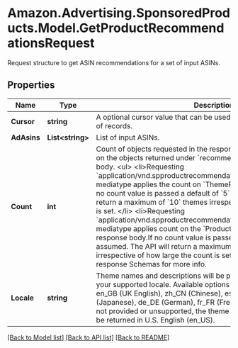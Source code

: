 # Amazon.Advertising.SponsoredProducts.Model.GetProductRecommendationsRequest
Request structure to get ASIN recommendations for a set of input ASINs.

## Properties

Name | Type | Description | Notes
------------ | ------------- | ------------- | -------------
**Cursor** | **string** | A optional cursor value that can be used to fetch next or previous set of records. | [optional] 
**AdAsins** | **List&lt;string&gt;** | List of input ASINs. | 
**Count** | **int** | Count of objects requested in the response. The count will be applied on the objects returned under &#x60;recommendations&#x60; array in response body.  &lt;ul&gt; &lt;li&gt;Requesting &#x60;application/vnd.spproductrecommendationresponse.themes.v3+json&#x60; mediatype applies the count on &#x60;ThemeRecommendation&#x60; objects.If no count value is passed a default of &#x60;5&#x60; is assumed. The API will return a maximum of &#x60;10&#x60; themes irrespective of how large the count is set. &lt;/li&gt; &lt;li&gt;Requesting &#x60;application/vnd.spproductrecommendationresponse.asins.v3+json&#x60; mediatype applies count on the &#x60;ProductRecommendation&#x60; objects in response body.If no count value is passed a default of &#x60;100&#x60; is assumed. The API will return a maximum of &#x60;1000&#x60; recommendations irrespective of how large the count is set. &lt;/li&gt; &lt;/ul&gt; Please refer the response Schemas for more info. | [optional] 
**Locale** | **string** | Theme names and descriptions will be provided in the language for your supported locale. Available options are en_US (U.S. English), en_GB (UK English), zh_CN (Chinese), es_ES (Spanish), jp_JP (Japanese), de_DE (German), fr_FR (French), it_IT(Italian). If locale is not provided or unsupported, the theme names and descriptions will be returned in U.S. English (en_US). | [optional] 

[[Back to Model list]](../README.md#documentation-for-models) [[Back to API list]](../README.md#documentation-for-api-endpoints) [[Back to README]](../README.md)

